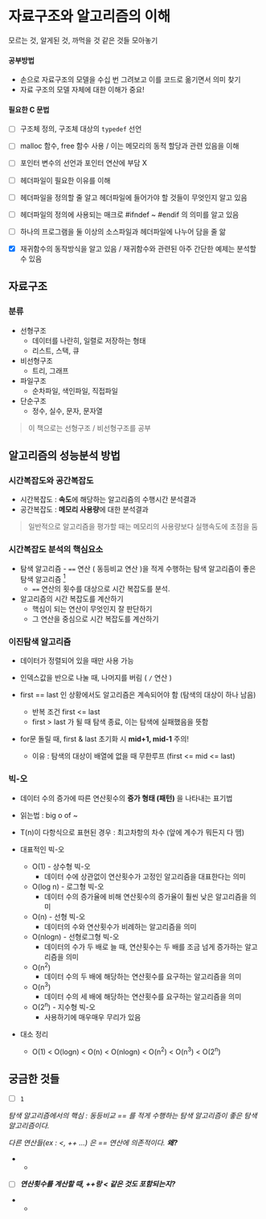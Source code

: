 # 자료구조와 알고리즘의 이해

모르는 것, 알게된 것, 까먹을 것 같은 것들 모아놓기


#### 공부방법

* 손으로 자료구조의 모델을 수십 번 그려보고 이를 코드로 옮기면서 의미 찾기
* 자료 구조의 모델 자체에 대한 이해가 중요!



#### 필요한 C 문법

- [ ] 구조체 정의, 구조체 대상의 `typedef` 선언
- [ ] malloc 함수, free 함수 사용 / 이는 메모리의 동적 할당과 관련 있음을 이해
- [ ] 포인터 변수의 선언과 포인터 연산에 부담 X
- [ ] 헤더파일이 필요한 이유를 이해
- [ ] 헤더파일을 정의할 줄 알고 헤더파일에 들어가야 할 것들이 무엇인지 알고 있음
- [ ] 헤더파일의 정의에 사용되는 매크로 #ifndef ~ #endif 의 의미를 알고 있음
- [ ] 하나의 프로그램을 둘 이상의 소스파일과 헤더파일에 나누어 담을 줄 앎
- [x] 재귀함수의 동작방식을 알고 있음 / 재귀함수와 관련된 아주 간단한 예제는 분석할 수 있음



## 자료구조

### 분류

* 선형구조
  * 데이터를 나란히, 일렬로 저장하는 형태
  * 리스트, 스택, 큐
* 비선형구조
  * 트리, 그래프
* 파일구조
  * 순차파일, 색인파일, 직접파일
* 단순구조
  * 정수, 실수, 문자, 문자열

> 이 책으로는 선형구조 / 비선형구조를 공부



## 알고리즘의 성능분석 방법

### 시간복잡도와 공간복잡도

* 시간복잡도 : **속도**에 해당하는 알고리즘의 수행시간 분석결과
* 공간복잡도 : **메모리 사용량**에 대한 분석결과

> 일반적으로 알고리즘을 평가할 때는 메모리의 사용량보다 실행속도에 초점을 둠



### 시간복잡도 분석의 핵심요소

* 탐색 알고리즘 - `==` 연산 ( 동등비교 연산 )을 적게 수행하는 탐색 알고리즘이 좋은 탐색 알고리즘  [<sup>1</sup>](#1)
  * `==` 연산의 횟수를 대상으로 시간 복잡도를 분석.
* 알고리즘의 시간 복잡도를 계산하기
  * 핵심이 되는 연산이 무엇인지 잘 판단하기
  * 그 연산을 중심으로 시간 복잡도를 계산하기



### 이진탐색 알고리즘

* 데이터가 정렬되어 있을 때만 사용 가능

* 인덱스값을 반으로 나눌 때, 나머지를 버림 ( `/` 연산 )
* first == last 인 상황에서도 알고리즘은 계속되어야 함 (탐색의 대상이 하나 남음)
  * 반복 조건 first <= last
  * first > last 가 될 때 탐색 종료, 이는 탐색에 실패했음을 뜻함
* for문 돌릴 때, first & last 초기화 시 **mid+1, mid-1** 주의!
  * 이유 : 탐색의 대상이 배열에 없을 때 무한루프 (first <= mid <= last)



### 빅-오

* 데이터 수의 증가에 따른 연산횟수의 **증가 형태 (패턴)** 을 나타내는 표기법

* 읽는법 :  big o of ~
* T(n)이 다항식으로 표현된 경우 : 최고차항의 차수 (앞에 계수가 뭐든지 다 뗌)



* 대표적인 빅-오
  * O(1) - 상수형 빅-오
    * 데이터 수에 상관없이 연산횟수가 고정인 알고리즘을 대표한다는 의미
  * O(log n) - 로그형 빅-오
    * 데이터 수의 증가율에 비해 연산횟수의 증가율이 훨씬 낮은 알고리즘을 의미
  * O(n) - 선형 빅-오
    * 데이터의 수와 연산횟수가 비례하는 알고리즘을 의미
  * O(nlogn) - 선형로그형 빅-오
    * 데이터의 수가 두 배로 늘 때, 연산횟수는 두 배를 조금 넘게 증가하는 알고리즘을 의미
  * O(n<sup>2</sup>)
    * 데이터 수의 두 배에 해당하는 연산횟수를 요구하는 알고리즘을 의미
  * O(n<sup>3</sup>)
    * 데이터 수의 세 배에 해당하는 연산횟수를 요구하는 알고리즘을 의미
  * O(2<sup>n</sup>) - 지수형 빅-오
    * 사용하기에 매우매우 무리가 있음
* 대소 정리
  * O(1) < O(logn) < O(n) < O(nlogn) < O(n<sup>2</sup>) < O(n<sup>3</sup>) < O(2<sup>n</sup>)



## 궁금한 것들

* [ ] `1`<a class="anchor" id="1"></a>

 *탐색 알고리즘에서의 핵심 : 동등비교 == 를 적게 수행하는 탐색 알고리즘이 좋은 탐색 알고리즘이다.*

 *다른 연산들(ex : <, ++ ...) 은 == 연산에 의존적이다.* ***왜?***

- -

- [ ] ***연산횟수를 계산할 때, ++랑 < 같은 것도 포함되는지?***

* -